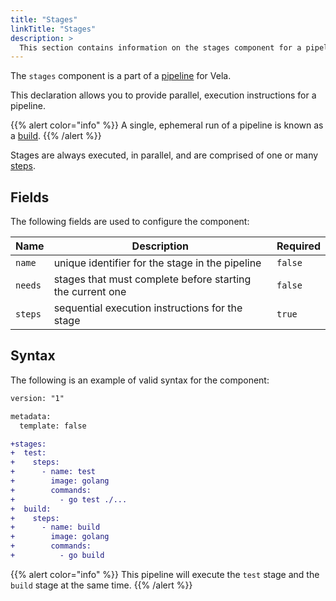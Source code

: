 ```yaml
---
title: "Stages"
linkTitle: "Stages"
description: >
  This section contains information on the stages component for a pipeline.
---
```


The `stages` component is a part of a [pipeline](/docs/concepts/pipeline) for Vela.

This declaration allows you to provide parallel, execution instructions for a pipeline.

{{% alert color="info" %}}
A single, ephemeral run of a pipeline is known as a [build](/docs/concepts/system/build).
{{% /alert %}}

Stages are always executed, in parallel, and are comprised of one or many [steps](/docs/concepts/pipeline/steps).

## Fields

The following fields are used to configure the component:

| Name    | Description                                               | Required |
| ------- | --------------------------------------------------------- | -------- |
| `name`  | unique identifier for the stage in the pipeline           | `false`  |
| `needs` | stages that must complete before starting the current one | `false`  |
| `steps` | sequential execution instructions for the stage           | `true`   |

## Syntax

The following is an example of valid syntax for the component:

```diff
version: "1"

metadata:
  template: false

+stages:
+  test:
+    steps:
+      - name: test
+        image: golang
+        commands:
+          - go test ./...
+  build:
+    steps:
+      - name: build
+        image: golang
+        commands:
+          - go build
```

{{% alert color="info" %}}
This pipeline will execute the `test` stage and the `build` stage at the same time.
{{% /alert %}}
